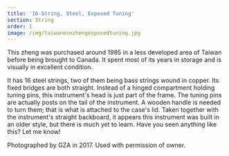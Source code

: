 ```yaml
---
title: '16-String, Steel, Exposed Tuning'
section: String
order: 1
image: /img/taiwanesezhengexposedtuning.jpg
---
```

This zheng was purchased around 1985 in a less developed area of Taiwan before being brought to Canada. It spent most of its years in storage and is visually in excellent condition.

It has 16 steel strings, two of them being bass strings wound in copper. Its fixed bridges are both straight. Instead of a hinged compartment holding tuning pins, this instrument's head is just part of the frame. The tuning pins are actually posts on the tail of the instrument. A wooden handle is needed to turn them; that is what is attached to the case's lid. Taken together with the instrument's straight backboard, it appears this instrument was built in an older style, but there is much yet to learn. Have you seen anything like this? Let me know!

Photographed by GZA in 2017. Used with permission of owner.
